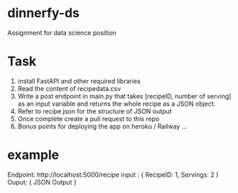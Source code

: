 # dinnerfy-ds
Assignment for data science position


# Task  
1. install FastAPI and other required libraries
2. Read the content of recipedata.csv  
3. Write a post endpoint in main.py that takes [recipeID, number of serving] as an input variable and returns the whole recipe as a JSON object.
4. Refer to recipe.json for the structure of JSON output
5. Once complete create a pull request to this repo
6. Bonus points for deploying the app on heroku / Railway ...

# example 

Endpoint: http://localhost:5000/recipe
input : { RecipeID: 1, Servings: 2 }
Ouput: { JSON Output }